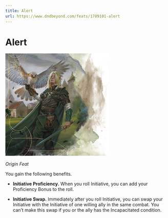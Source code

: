```yaml
---
title: Alert
url: https://www.dndbeyond.com/feats/1789101-alert
---
```


# Alert

![Alert](alert.png)

*Origin Feat*

You gain the following benefits.

* **Initiative Proficiency.** When you roll Initiative, you can add your Proficiency Bonus to the roll.

* **Initiative Swap.** Immediately after you roll Initiative, you can swap your Initiative with the Initiative of one willing ally in the same combat. You can’t make this swap if you or the ally has the Incapacitated condition.
